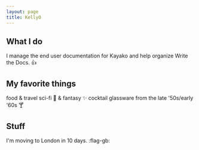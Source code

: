 ```yaml
---
layout: page
title: KellyO
---
```


## What I do

I manage the end user documentation for Kayako and help organize Write the Docs. :thumbsup:

## My favorite things

food & travel
sci-fi :milky_way: & fantasy :sparkles:
cocktail glassware from the late '50s/early '60s :cocktail:

## Stuff

I'm moving to London in 10 days. :flag-gb: 
